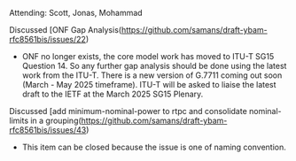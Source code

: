 Attending:  Scott, Jonas, Mohammad

Discussed [ONF Gap Analysis(https://github.com/samans/draft-ybam-rfc8561bis/issues/22)
- ONF no longer exists, the core model work has moved to ITU-T SG15 Question 14.  So any further gap analysis should be done using the latest work from the ITU-T.  There is a new version of G.7711 coming out soon (March - May 2025 timeframe).  ITU-T will be asked to liaise the latest draft to the IETF at the March 2025 SG15 Plenary.

Discussed [add minimum-nominal-power to rtpc and consolidate nominal-limits in a grouping(https://github.com/samans/draft-ybam-rfc8561bis/issues/43)
- This item can be closed because the issue is one of naming convention.

